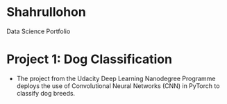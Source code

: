 # Shahrullohon
Data Science Portfolio


# Project 1: Dog Classification
* The project from the Udacity Deep Learning Nanodegree Programme deploys the use of Convolutional Neural Networks (CNN) in PyTorch to classify dog breeds.
